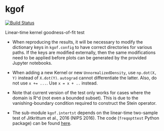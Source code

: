 # kgof

[![Build Status](https://travis-ci.org/wittawatj/kernel-gof.svg?branch=master)](https://travis-ci.org/wittawatj/kernel-gof)

Linear-time kernel goodness-of-fit test

* When  reproducing the results, it will be necessary to modify the dictionary
  keys in `kgof.config` to have correct directories for various paths. If the
  keys are modified externally, then the same modifications need to be applied
  before plots can be generated by the provided Jupyter notebooks.

* When adding a new Kernel or new `UnnormalizedDensity`, use `np.dot(X, Y)` instead of 
  `X.dot(Y)`. `autograd` cannot differentiate the latter. Also, do not use `x += ...`.
  Use `x = x + ..` instead.

* Note that current version of the test only works for cases where the domain
  is R^d (not even a bounded subset). This is due to the vanishing-boundary
  condition required to construct the Stein operator.

* The sub-module `kgof.intertst` depends on the linear-time two-sample test of
  Jitkrittum et al., 2016 (NIPS 2016). The code (`freqopttest` Python package)
  can be found [here](https://github.com/wittawatj/interpretable-test).

